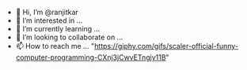 - 👋 Hi, I’m @ranjitkar
- 👀 I’m interested in ...
- 🌱 I’m currently learning ...
- 💞️ I’m looking to collaborate on ...
- 📫 How to reach me ...
"https://giphy.com/gifs/scaler-official-funny-computer-programming-CXnj3jCwvETngjy11B"
<!---
ranjitkar/ranjitkar is a ✨ special ✨ repository because its `README.md` (this file) appears on your GitHub profile.
You can click the Preview link to take a look at your changes.
--->
